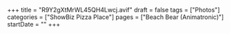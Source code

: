 +++
title = "R9Y2gXtMrWL45QH4Lwcj.avif"
draft = false
tags = ["Photos"]
categories = ["ShowBiz Pizza Place"]
pages = ["Beach Bear (Animatronic)"]
startDate = ""
+++
